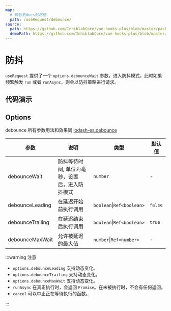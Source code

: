 ```yaml
---
map:
  # 映射到docs的路径
  path: /useRequest/debounce/
source:
  path: https://github.com/InhiblabCore/vue-hooks-plus/blob/master/packages/hooks/src/useRequest/plugins/useDebouncePlugin.ts
  demoPath: https://github.com/InhiblabCore/vue-hooks-plus/blob/master/packages/hooks/src/useRequest/docs/debounce/demo/demo.vue
---
```


# 防抖

`useRequest` 提供了一个 `options.debounceWait` 参数，进入防抖模式，此时如果频繁触发 `run` 或者 `runAsync`，则会以防抖策略进行请求。

## 代码演示

<demo src="request-debounce/demo.vue"
  language="vue"
  title=""
  desc="input 框中快速输入文本,频繁触发 run，只会在最后一次触发结束后等待 1000ms 执行"> </demo>

## Options

debounce 所有参数用法和效果同 [lodash-es.debounce](https://www.lodash-esjs.com/docs/lodash-es.debounce/)

| 参数 | 说明 | 类型 | 默认值 |
| --- | --- | --- | --- |
| debounceWait | 防抖等待时间, 单位为毫秒，设置后，进入防抖模式 | `number` | - |
| debounceLeading | 在延迟开始前执行调用 | `boolean`\|`Ref<boolean>` | `false` |
| debounceTrailing | 在延迟结束后执行调用 | `boolean`\|`Ref<boolean>` | `true` |
| debounceMaxWait | 允许被延迟的最大值 | `number`\|`Ref<number>` | - |

:::warning 注意

- `options.debounceLeading` 支持动态变化。
- `options.debounceTrailing` 支持动态变化。
- `options.debounceMaxWait` 支持动态变化。
- `runAsync` 在真正执行时，会返回 `Promise`。在未被执行时，不会有任何返回。
- `cancel` 可以中止正在等待执行的函数。

:::
